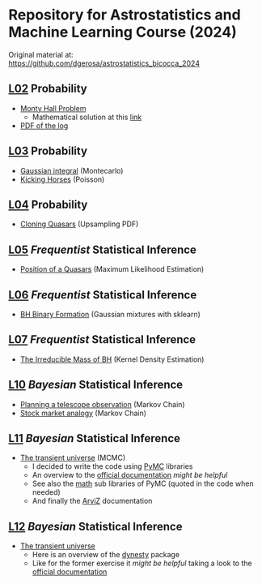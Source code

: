 # Repository for Astrostatistics and Machine Learning Course (2024)
Original material at: https://github.com/dgerosa/astrostatistics_bicocca_2024

## [L02](https://github.com/dgerosa/astrostatistics_bicocca_2024/blob/main/lectures/L02_probability.ipynb) Probability
+ [Monty Hall Problem](L02/monty-hall-problem.ipynb)
  + Mathematical solution at this [link](https://math.stackexchange.com/questions/608957/monty-hall-problem-extended)
+ [PDF of the log](L02/pdf_of_the_log.ipynb)

## [L03](https://github.com/dgerosa/astrostatistics_bicocca_2024/blob/main/lectures/L03_probability.ipynb) Probability
+ [Gaussian integral](https://github.com/F3Solid/astrostatistics_bicocca_2024_exercises/blob/main/L03/gaussian_integral.ipynb) (Montecarlo)
+ [Kicking Horses](https://github.com/F3Solid/astrostatistics_bicocca_2024_exercises/blob/main/L03/kicking%20horses.ipynb) (Poisson)

## [L04](https://github.com/dgerosa/astrostatistics_bicocca_2024/blob/main/lectures/L04_probability.ipynb) Probability
+ [Cloning Quasars](https://github.com/F3Solid/astrostatistics_bicocca_2024_exercises/blob/main/L04/cloning_quasars.ipynb) (Upsampling PDF)

## [L05](https://github.com/dgerosa/astrostatistics_bicocca_2024/blob/main/lectures/L05_frequentist.ipynb) _Frequentist_ Statistical Inference
+ [Position of a Quasars](https://github.com/F3Solid/astrostatistics_bicocca_2024_exercises/blob/main/L05/position_of_a_quasar.ipynb) (Maximum Likelihood Estimation)

## [L06](https://github.com/dgerosa/astrostatistics_bicocca_2024/blob/main/lectures/L06_frequentist.ipynb) _Frequentist_ Statistical Inference
+ [BH Binary Formation](https://github.com/F3Solid/astrostatistics_bicocca_2024_exercises/blob/main/L06/bh_binary_formation.ipynb) (Gaussian mixtures with sklearn)

## [L07](https://github.com/dgerosa/astrostatistics_bicocca_2024/blob/main/lectures/L07_frequentist.ipynb) _Frequentist_ Statistical Inference
+ [The Irreducible Mass of BH](https://github.com/F3Solid/astrostatistics_bicocca_2024_exercises/blob/main/L07/the_irreducible_mass_of_bh.ipynb) (Kernel Density Estimation)

## [L10](https://github.com/dgerosa/astrostatistics_bicocca_2024/blob/main/lectures/L10_bayesian.ipynb) _Bayesian_ Statistical Inference
+ [Planning a telescope observation](https://github.com/F3Solid/astrostatistics_bicocca_2024_exercises/blob/main/L10/planning_telescope_observation.ipynb) (Markov Chain)
+ [Stock market analogy](https://github.com/F3Solid/astrostatistics_bicocca_2024_exercises/blob/main/L10/stock_market_analogy.ipynb) (Markov Chain)

## [L11](https://github.com/dgerosa/astrostatistics_bicocca_2024/blob/main/lectures/L11_bayesian.ipynb) _Bayesian_ Statistical Inference
+ [The transient universe](https://github.com/F3Solid/astrostatistics_bicocca_2024_exercises/blob/main/L11/transient_universe.ipynb) (MCMC)
  + I decided to write the code using [PyMC](https://www.pymc.io/welcome.html) libraries
  + An overview to the [official documentation](https://www.pymc.io/projects/docs/en/stable/learn/core_notebooks/pymc_overview.html) _might be helpful_
  + See also the [math](https://www.pymc.io/projects/docs/en/stable/api/math.html) sub libraries of PyMC (quoted in the code when needed)
  + And finally the [ArviZ](https://python.arviz.org/en/stable/api/index.html#) documentation

## [L12](https://github.com/dgerosa/astrostatistics_bicocca_2024/blob/main/lectures/L12_bayesian.ipynb) _Bayesian_ Statistical Inference
+ [The transient universe](https://github.com/F3Solid/astrostatistics_bicocca_2024_exercises/blob/main/L12/transient_universe.ipynb)
  + Here is an overview of the [dynesty](https://dynesty.readthedocs.io/en/stable/index.html) package
  + Like for the former exercise it _might be helpful_ taking a look to the [official documentation](https://dynesty.readthedocs.io/en/stable/api.html)